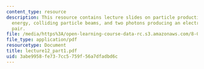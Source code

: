 ```yaml
---
content_type: resource
description: This resource contains lecture slides on particle production, threshold
  energy, colliding particle beams, and two photons producing an electron/positron
  pair.
file: /media/https%3A/open-learning-course-data-rc.s3.amazonaws.com/8-033-relativity-fall-2006/3abe9958fe737cc5759f56a7dfadbd6c_lecture12_part1.pdf
file_type: application/pdf
resourcetype: Document
title: lecture12_part1.pdf
uid: 3abe9958-fe73-7cc5-759f-56a7dfadbd6c
---
```

